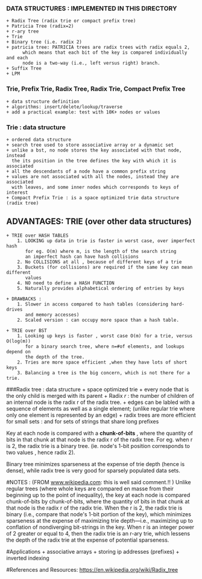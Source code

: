 ### DATA STRUCTURES : IMPLEMENTED IN THIS DIRECTORY
    + Radix Tree (radix trie or compact prefix tree)
    + Patricia Tree (radix=2)
    + r-ary tree
    + Trie
    + Binary tree (i.e. radix 2)
    + patricia tree: PATRICIA trees are radix trees with radix equals 2, 
          which means that each bit of the key is compared individually and each 
          node is a two-way (i.e., left versus right) branch.
    + Suffix Tree
    + LPM

### Trie, Prefix Trie, Radix Tree, Radix Trie, Compact Prefix Tree
    + data structure definition 
    + algorithms: insert/delete/lookup/traverse
    + add a practical example: test with 10K+ nodes or values

### Trie : data structure
    + ordered data structure
    + search tree used to store associative array or a dynamic set
    + unlike a bst, no node stores the key associated with that node, instead
      the its position in the tree defines the key with which it is associated 
    + all the descendants of a node have a common prefix string
    + values are not associated with all the nodes, instead they are associated
      with leaves, and some inner nodes which corresponds to keys of interest
    + Compact Prefix Trie : is a space optimized trie data structure (radix tree)

##  ADVANTAGES: TRIE (over other data structures)
    + TRIE over HASH TABLES
        1. LOOKING up data in trie is faster in worst case, over imperfect hash
           for eg. O(m) where m, is the length of the search string
           an imperfect hash can have hash collisions
        2. No COLLISIONS at all , because of different keys of a trie
        3. Buckets (for collisions) are required if the same key can mean different
           values
        4. NO need to define a HASH FUNCTION
        5. Naturally provides alphabetical ordering of entries by keys

    + DRAWBACKS :
        1. Slower in access compared to hash tables (considering hard-drives 
           and memory accesses)
        2. Scaled version : can occupy more space than a hash table.
    
    + TRIE over BST 
        1. Looking up keys is faster , worst case O(m) for a trie, versus O(log(m))
           for a binary search tree, where n=#of elements, and lookups depend on 
           the depth of the tree.
        2. Tries are more space efficient ,when they have lots of short keys
        3. Balancing a tree is the big concern, which is not there for a trie.

###Radix tree : data structure
    + space optimized trie
    + every node that is the only child is merged with its parent
    + Radix *r* : the number of children of an internal node is the radix r of 
      the radix tree.
    + edges can be labled with a sequence of elements as well as a single element;
      (unlike regular trie where only one element is represented by an edge)
    + radix trees are more efficient for small sets : and for sets of strings 
      that share long prefixes
   
Key at each node is compared with a **chunk-of-bits** , where the quantity of bits
in that chunk at that node is the radix r of the radix tree. For eg. when r is 2, the 
radix trie is a binary tree. (ie. node's 1-bit position corresponds to two values , hence
radix 2).

Binary tree minimizes sparseness at the expense of trie depth (hence is dense), while 
radix tree is very good for sparsely populated data sets.
   
#NOTES : (FROM www.wikipedia.com: this is well said comment.!! )
Unlike regular trees (where whole keys are compared en masse from their beginning up to the point of inequality), the key at each node is compared chunk-of-bits by chunk-of-bits, where the quantity of bits in that chunk at that node is the radix r of the radix trie. When the r is 2, the radix trie is binary (i.e., compare that node's 1-bit portion of the key), which minimizes sparseness at the expense of maximizing trie depth—i.e., maximizing up to conflation of nondiverging bit-strings in the key. When r is an integer power of 2 greater or equal to 4, then the radix trie is an r-ary trie, which lessens the depth of the radix trie at the expense of potential sparseness.

#Applications 
    + associative arrays
    + storing ip addresses (prefixes)
    + inverted indexing

#References and Resources:
https://en.wikipedia.org/wiki/Radix_tree
